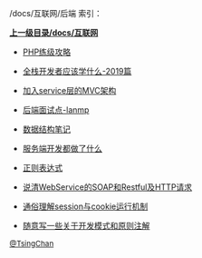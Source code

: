 /docs/互联网/后端 索引：


**[上一级目录/docs/互联网](/docs/互联网/index.md)**

- [PHP练级攻略](/docs/互联网/后端/PHP练级攻略.md)

- [全栈开发者应该学什么-2019篇](/docs/互联网/后端/全栈开发者应该学什么-2019篇.md)

- [加入service层的MVC架构](/docs/互联网/后端/加入service层的MVC架构.md)

- [后端面试点-lanmp](/docs/互联网/后端/后端面试点-lanmp.md)

- [数据结构笔记](/docs/互联网/后端/数据结构笔记.md)

- [服务端开发都做了什么](/docs/互联网/后端/服务端开发都做了什么.md)

- [正则表达式](/docs/互联网/后端/正则表达式.md)

- [说清WebService的SOAP和Restful及HTTP请求](/docs/互联网/后端/说清WebService的SOAP和Restful及HTTP请求.md)

- [通俗理解session与cookie运行机制](/docs/互联网/后端/通俗理解session与cookie运行机制.md)

- [随意写一些关于开发模式和原则注解](/docs/互联网/后端/随意写一些关于开发模式和原则注解.md)


<font size=2 color='grey'> [@TsingChan](http://www.9ong.com/) </font>